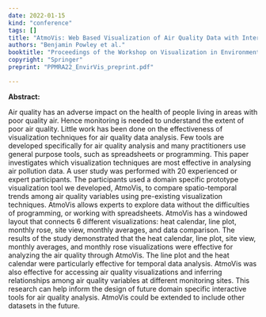 ```yaml
---
date: 2022-01-15
kind: "conference"
tags: []
title: "AtmoVis: Web Based Visualization of Air Quality Data with Interconnected Windows"
authors: "Benjamin Powley et al."
booktitle: "Proceedings of the Workshop on Visualization in Environmental Sciences (EnvirVis)"
copyright: "Springer"
preprint: "PPMRA22_EnvirVis_preprint.pdf"

---
```


**Abstract:**

Air quality has an adverse impact on the health of people living in areas with poor quality air. Hence monitoring is needed to understand the extent of poor air quality. Little work has been done on the effectiveness of visualization techniques for air quality data analysis. Few tools are developed specifically for air quality analysis and many practitioners use general purpose tools, such as spreadsheets or programming. This paper investigates which visualization techniques are most effective in analysing air pollution data. A user study was performed with 20 experienced or expert participants. The participants used a domain specific prototype visualization tool we developed, AtmoVis, to compare spatio-temporal trends among air quality variables using pre-existing visualization techniques. AtmoVis allows experts to explore data without the difficulties of programming, or working with spreadsheets. AtmoVis has a windowed layout that connects 6 different visualizations: heat calendar, line plot, monthly rose, site view, monthly averages, and data comparison. The results of the study demonstrated that the heat calendar, line plot, site view, monthly averages, and monthly rose visualizations were effective for analyzing the air quality through AtmoVis. The line plot and the heat calendar were particularly effective for temporal data analysis. AtmoVis was also effective for accessing air quality visualizations and inferring relationships among air quality variables at different monitoring sites. This research
can help inform the design of future domain specific interactive tools for air quality analysis. AtmoVis could be extended to include other datasets in the future.
